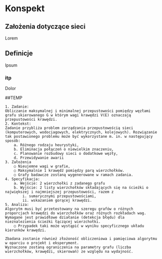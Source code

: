 # Konspekt
## Założenia dotyczące sieci
Lorem

## Definicje
Ipsum

### itp
Dolor

##TEMP



	1. Zadanie:
	Obliczanie maksymalnej i minimalnej przepustowości pomiędzy węzłami grafu skierowanego G w którym wagi krawędzi V(E) oznaczają przepustowości krawędzi.
	2. Kontekst:
	Zadanie przybliża problem zarządzania przepustowością sieci (komputerowych, wodociagowych, elektrycznych, kolejowych). Rozwiązanie tak postawionego problemu może być wykorzystane m. in. w następujący sposób:
		a. Różnego rodzaju heurystyki,
		b. Eliminacja połączeń o niewielkim znaczeniu,
		c. Planowanie rozbudowy sieci o dodatkowe węzły,
		d. Przewidywanie awarii
	3. Założenia 
		○ Nieujemne wagi w grafie,
		○ Maksymalnie 1 krawędź pomiędzy parą wierzchołków.
		○ Grafy badawcze zostaną wygenerowane w ramach zadania.
	4. Specyfikacja:
		a. Wejście: 2 wierzchołki z zadanego grafu
		b. Wyjście: 2 listy wierzchołków składających się na ścieżki o największej i najmniejszej przepustowości, razem z
			i. sumarycznymi przepustowościami,
			ii. wskazaniem gorącej krawędzi.
	5. Analiza:
	Algorytm musi być przetestowany na szeregu grafów o różnych proporcjach krawędzi do wierzchołków oraz różnych rozkładach wag.
	Wymagane jest prawidłowe działanie (detekcja błędu) dla  nieznalezienia ścieżki łączącej wierzchołki.
		○ Przypadek taki może wystąpić w wyniku specyficznego układu kierunków krawędzi.
	
	Zbadana zostanie również złożoność obliczeniowa i pamięciowa algorytmu w oparciu o projekt i eksperyment.
	Wyznaczone zostaną ograniczenia na parametry grafu (liczba wierzchołków, krawędzi, skierowań) ze względu na wydajność.
	
